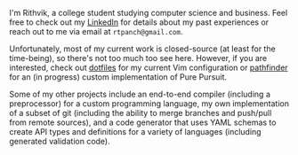 I'm Rithvik, a college student studying computer science and business. Feel free to check out my [LinkedIn](https://www.linkedin.com/in/rithvik-p/) for details about my past experiences or reach out to me via email at `rtpanch@gmail.com`.

Unfortunately, most of my current work is closed-source (at least for the time-being), so there's not too much too see here. However, if you are interested, check out [dotfiles](https://github.com/rithvikp/dotfiles) for my current Vim configuration or [pathfinder](https://github.com/metrobot-research/pathfinder) for an (in progress) custom implementation of Pure Pursuit.

Some of my other projects include an end-to-end compiler (including a preprocessor) for a custom programming language, my own implementation of a subset of git (including the ability to merge branches and push/pull from remote sources), and a code generator that uses YAML schemas to create API types and definitions for a variety of languages (including generated validation code). 

<!--
**rithvikp/rithvikp** is a ✨ _special_ ✨ repository because its `README.md` (this file) appears on your GitHub profile.

Here are some ideas to get you started:

- 🔭 I’m currently working on ...
- 🌱 I’m currently learning ...
- 👯 I’m looking to collaborate on ...
- 🤔 I’m looking for help with ...
- 💬 Ask me about ...
- 📫 How to reach me: ...
- 😄 Pronouns: ...
- ⚡ Fun fact: ...
-->
